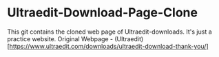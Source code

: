 # Ultraedit-Download-Page-Clone

This git contains the cloned web page of Ultraedit-downloads.
It's just a practice website.
Original Webpage - (Ultraedit)[https://www.ultraedit.com/downloads/ultraedit-download-thank-you/]